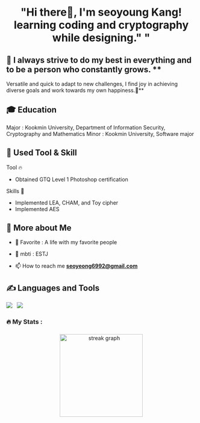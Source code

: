 <h1 align="center"> "Hi there👋, I'm seoyoung Kang! learning coding and cryptography while designing."
"</h1>

## 🔭 I always strive to do my best in everything and to be a person who constantly grows. **
Versatile and quick to adapt to new challenges, I find joy in achieving diverse goals and work towards my own happiness.🌱**

## 🎓 Education
Major : Kookmin University, Department of Information Security, Cryptography and Mathematics
Minor : Kookmin University, Software major

## 📝 Used Tool & Skill

Tool 🔥
- Obtained GTQ Level 1 Photoshop certification

Skills 🌱
- Implemented LEA, CHAM, and Toy cipher
- Implemented AES

## 👀 More about Me
- 💞️ Favorite : A life with my favorite people

- 📝 mbti : ESTJ

- 📫 How to reach me **seoyeong6992@gmail.com**


<p align="left">
</p>



## ✍️ Languages and Tools
<p align="left">
<img src="https://img.shields.io/badge/C-A8B9CC?style=flat-square&logo=C&logoColor=white"/></a> &nbsp
<img src="https://img.shields.io/badge/Python-3766AB?style=flat-square&logo=Python&logoColor=white"/></a>&nbsp 

</p>


###

<h3 align="left">🔥   My Stats :</h3>

###

<div align="center">
  <img src="https://streak-stats.demolab.com?user=avocadosamsam&locale=en&mode=daily&theme=dark&hide_border=false&border_radius=5&order=3" height="220" alt="streak graph"  />
</div>

###
